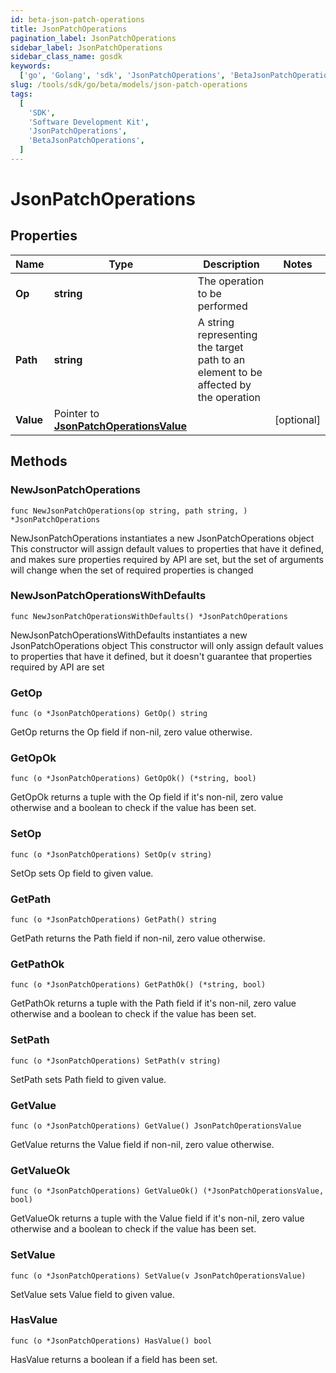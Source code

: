 ```yaml
---
id: beta-json-patch-operations
title: JsonPatchOperations
pagination_label: JsonPatchOperations
sidebar_label: JsonPatchOperations
sidebar_class_name: gosdk
keywords:
  ['go', 'Golang', 'sdk', 'JsonPatchOperations', 'BetaJsonPatchOperations']
slug: /tools/sdk/go/beta/models/json-patch-operations
tags:
  [
    'SDK',
    'Software Development Kit',
    'JsonPatchOperations',
    'BetaJsonPatchOperations',
  ]
---
```


# JsonPatchOperations

## Properties

| Name | Type | Description | Notes |
| --- | --- | --- | --- |
| **Op** | **string** | The operation to be performed |
| **Path** | **string** | A string representing the target path to an element to be affected by the operation |
| **Value** | Pointer to [**JsonPatchOperationsValue**](json-patch-operations-value) |  | [optional] |

## Methods

### NewJsonPatchOperations

`func NewJsonPatchOperations(op string, path string, ) *JsonPatchOperations`

NewJsonPatchOperations instantiates a new JsonPatchOperations object This constructor will assign default values to properties that have it defined, and makes sure properties required by API are set, but the set of arguments will change when the set of required properties is changed

### NewJsonPatchOperationsWithDefaults

`func NewJsonPatchOperationsWithDefaults() *JsonPatchOperations`

NewJsonPatchOperationsWithDefaults instantiates a new JsonPatchOperations object This constructor will only assign default values to properties that have it defined, but it doesn't guarantee that properties required by API are set

### GetOp

`func (o *JsonPatchOperations) GetOp() string`

GetOp returns the Op field if non-nil, zero value otherwise.

### GetOpOk

`func (o *JsonPatchOperations) GetOpOk() (*string, bool)`

GetOpOk returns a tuple with the Op field if it's non-nil, zero value otherwise and a boolean to check if the value has been set.

### SetOp

`func (o *JsonPatchOperations) SetOp(v string)`

SetOp sets Op field to given value.

### GetPath

`func (o *JsonPatchOperations) GetPath() string`

GetPath returns the Path field if non-nil, zero value otherwise.

### GetPathOk

`func (o *JsonPatchOperations) GetPathOk() (*string, bool)`

GetPathOk returns a tuple with the Path field if it's non-nil, zero value otherwise and a boolean to check if the value has been set.

### SetPath

`func (o *JsonPatchOperations) SetPath(v string)`

SetPath sets Path field to given value.

### GetValue

`func (o *JsonPatchOperations) GetValue() JsonPatchOperationsValue`

GetValue returns the Value field if non-nil, zero value otherwise.

### GetValueOk

`func (o *JsonPatchOperations) GetValueOk() (*JsonPatchOperationsValue, bool)`

GetValueOk returns a tuple with the Value field if it's non-nil, zero value otherwise and a boolean to check if the value has been set.

### SetValue

`func (o *JsonPatchOperations) SetValue(v JsonPatchOperationsValue)`

SetValue sets Value field to given value.

### HasValue

`func (o *JsonPatchOperations) HasValue() bool`

HasValue returns a boolean if a field has been set.
